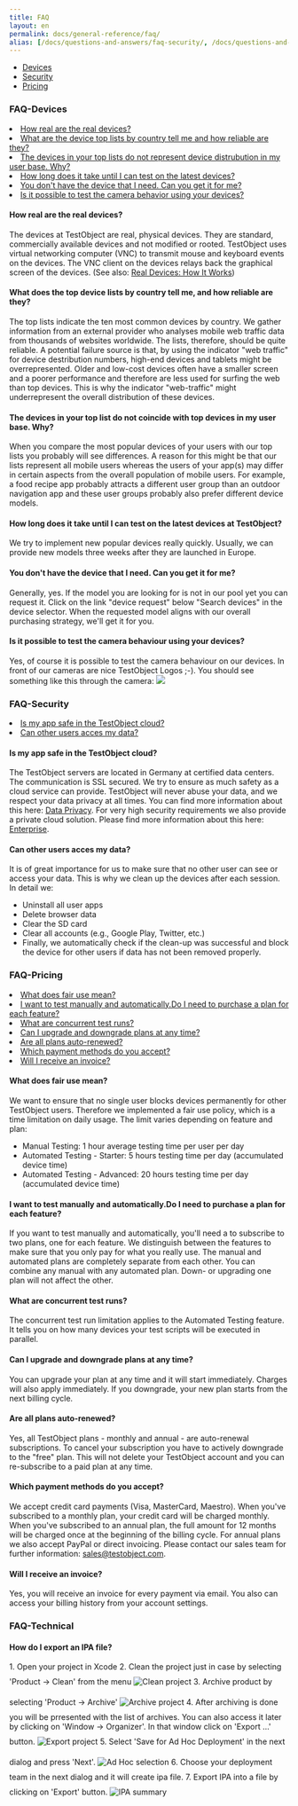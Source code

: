 ```yaml
---
title: FAQ
layout: en
permalink: docs/general-reference/faq/
alias: [/docs/questions-and-answers/faq-security/, /docs/questions-and-answers/faq-devices/, /docs/FAQ/]
---
```

<ul>
	<li> <a href="#FAQ-Devices">Devices</a> </li>
	<li> <a href="#FAQ-Security">Security</a> </li>
	<li> <a href="#FAQ-Pricing">Pricing</a> </li>
</ul>

<h3 id="FAQ-Devices">FAQ-Devices</h3>

<li><a href="#are-real-devices-real">How real are the real devices?</a></li>
<li><a href="#top-lists-by-country">What are the device top lists by country tell me and how reliable are they?</a></li>
<li><a href="#anomaly-top-lists">The devices in your top lists do not represent device distrubution in my user base. Why?</a></li>
<li><a href="#latest-devices">How long does it take until I can test on the latest devices?</a></li>
<li><a href="#device-missing">You don't have the device that I need. Can you get it for me?</a></li>
<li><a href="#device-camera">Is it possible to test the camera behavior using your devices?</a></li>

<h4 id="are-real-devices-real">How real are the real devices?</h4>
The devices at TestObject are real, physical devices. They are standard, commercially available devices and not modified or rooted. TestObject uses virtual networking computer (VNC) to transmit mouse and keyboard events on the devices. The VNC client on the devices relays back the graphical screen of the devices. (See also: <a href="/docs/general-reference/devices/#real-devices-how-it-works" target="_blank">Real Devices: How It Works</a>)  

<h4 id="top-lists-by-country">What does the top device lists by country tell me, and how reliable are they?</h4>
The top lists indicate the ten most common devices by country. We gather information from an external provider who analyses mobile web traffic data from thousands of websites worldwide. The lists, therefore, should be quite reliable. A potential failure source is that, by using the indicator "web traffic" for device destribution numbers, high-end devices and tablets might be overrepresented. Older and low-cost devices often have a smaller screen and a poorer performance and therefore are less used for surfing the web than top devices. This is why the indicator "web-traffic" might underrepresent the overall distribution of these devices.

<h4 id="anomaly-top-lists">The devices in your top list do not coincide with top devices in my user base. Why?</h4>
When you compare the most popular devices of your users with our top lists you probably will see differences. A reason for this might be that our lists represent all mobile users whereas the users of your app(s) may differ in certain aspects from the overall population of mobile users. For example, a food recipe app probably attracts a different user group than an outdoor navigation app and these user groups probably also prefer different device models.

<h4 id="latest-devices">How long does it take until I can test on the latest devices at TestObject?</h4>
We try to implement new popular devices really quickly. Usually, we can provide new models three weeks after they are launched in Europe.

<h4 id="device-missing">You don't have the device that I need. Can you get it for me?</h4>
Generally, yes. If the model you are looking for is not in our pool yet you can request it. Click on the link "device request" below "Search devices" in the device selector. When the requested model aligns with our overall purchasing strategy, we'll get it for you.

<h4 id="device-camera">Is it possible to test the camera behaviour using your devices?</h4>
Yes, of course it is possible to test the camera behaviour on our devices. In front of our cameras are nice TestObject Logos ;-). You should see something like this through the camera:
<img class="center shadow" src="/img/faq/camera_view.png">

<h3 id="FAQ-Security">FAQ-Security</h3> 
<li><a href="#data-privacy">Is my app safe in the TestObject cloud?</a></li>
<li><a href="#data-protection">Can other users acces my data?</a></li>

<h4 id="data-privacy">Is my app safe in the TestObject cloud?</h4>
The TestObject servers are located in Germany at certified data centers. The communication is SSL secured. We try to ensure as much safety as a cloud service can provide. TestObject will never abuse your data, and we respect your data privacy at all times. You can find more information about this here: <a href="http://testobject.com/privacy" target="_blank">Data Privacy</a>. For very high security requirements we also provide a private cloud solution. Please find more information about this here: <a href="http://testobject.com/enterprise" target="_blank">Enterprise</a>.

<h4 id="data-protection">Can other users acces my data?</h4>
It is of great importance for us to make sure that no other user can see or access your data. This is why we clean up the devices after each session. In detail we:
<ul>
<li>Uninstall all user apps</li>
<li>Delete browser data</li>
<li>Clear the SD card</li>
<li>Clear all accounts (e.g., Google Play, Twitter, etc.)</li>
<li>Finally, we automatically check if the clean-up was successful and block the device for other users if data has not been removed properly.</li>
</ul>

<h3 id="FAQ-Pricing">FAQ-Pricing</h3>
<li><a href="#fair-use">What does fair use mean?</a></li>
<li><a href="#manual-auto">I want to test manually and automatically.Do I need to purchase a plan for each feature?</li>
<li><a href="#concurrent-run">What are concurrent test runs?</a></li>
<li><a href="#upgrade-policy">Can I upgrade and downgrade plans at any time?</a></li>
<li><a href="#auto-renewed">Are all plans auto-renewed?</a></li>
<li><a href="#payment-methods">Which payment methods do you accept?</a></li>
<li><a href="#invoice">Will I receive an invoice?</a></li>

<h4 id="fair-use">What does fair use mean?</h4>
We want to ensure that no single user blocks devices permanently for other TestObject users. Therefore we implemented a fair use policy, which is a time limitation on daily usage. The limit varies depending on feature and plan:
<ul>
<li>Manual Testing: 1 hour average testing time per user per day</li>
<li>Automated Testing - Starter: 5 hours testing time per day (accumulated device time)</li>
<li>Automated Testing - Advanced: 20 hours testing time per day (accumulated device time)</li>
</ul>

<h4 id="manual-auto">I want to test manually and automatically.Do I need to purchase a plan for each feature?</h4>
If you want to test manually and automatically, you'll need a to subscribe to two plans, one for each feature. We distinguish between the features to make sure that you only pay for what you really use. The manual and automated plans are completely separate from each other. You can combine any manual with any automated plan. Down- or upgrading one plan will not affect the other.</p>

<h4 id="concurrent-run">What are concurrent test runs?</h4>
The concurrent test run limitation applies to the Automated Testing feature. It tells you on how many devices your test scripts will be executed in parallel.

<h4 id="upgrade-policy">Can I upgrade and downgrade plans at any time?</h4>
You can upgrade your plan at any time and it will start immediately. Charges will also apply immediately. If you downgrade, your new plan starts from the next billing cycle.

<h4 id="auto-renewed">Are all plans auto-renewed?</h4>
Yes, all TestObject plans - monthly and annual - are auto-renewal subscriptions. To cancel your subscription you have to actively downgrade to the "free" plan. This will not delete your TestObject account and you can re-subscribe to a paid plan at any time.
					
<h4 id="payment-methods">Which payment methods do you accept?</h4>
We accept credit card payments (Visa, MasterCard, Maestro).
When you've subscribed to a monthly plan, your credit card will be charged monthly. When you've subscribed to an annual plan, the full amount for 12 months will be charged once at the beginning of the billing cycle.
For annual plans we also accept PayPal or direct invoicing. Please contact our sales team for further information: <a href="mailto:sales@testobject.com" style="vertical-align: baseline">sales@testobject.com</a>.
			
<h4 id="invoice">Will I receive an invoice?</h4>
Yes, you will receive an invoice for every payment via email. You also can access your billing history from your account settings.

<h3 id="FAQ-Technical">FAQ-Technical</h3>

<h4 id="export-ipa">How do I export an IPA file?</h4>
1. Open your project in Xcode 
2. Clean the project just in case by selecting 'Product -> Clean' from the menu
<img src="/img/ipa/ipa1.png" style="margin-bottom:10px; margin-top:10px;" alt="Clean project">
3. Archive product by selecting 'Product -> Archive'
<img src="/img/ipa/ipa2.png" style="margin-bottom:10px; margin-top:10px;" alt="Archive project">
4. After archiving is done you will be prresented with the list of archives. You can also access it later by clicking on 'Window -> Organizer'.
In that window click on 'Export ...' button.
<img src="/img/ipa/ipa3.png" style="margin-bottom:10px; margin-top:10px;" alt="Export project">
5. Select 'Save for Ad Hoc Deployment' in the next dialog and press 'Next'.  
<img src="/img/ipa/ipa4.png" style="margin-bottom:10px; margin-top:10px;" alt="Ad Hoc selection">  
6. Choose your deployment team in the next dialog and it will create ipa file.  
7. Export IPA into a file by clicking on 'Export' button.  
<img src="/img/ipa/ipa5.png" style="margin-bottom:10px; margin-top:10px;" alt="IPA summary">  
  
  
